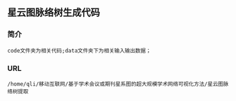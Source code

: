 ## 星云图脉络树生成代码
### 简介
	code文件夹为相关代码;data文件夹下为相关输入输出数据；
### URL
	/home/qli/移动互联网/基于学术会议或期刊星系图的超大规模学术网络可视化方法/星云图脉络树提取